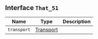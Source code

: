 ## Interface `That_51`

| Name | Type | Description |
| - | - | - |
| `transport` | [Transport](./Transport.md) | &nbsp; |
